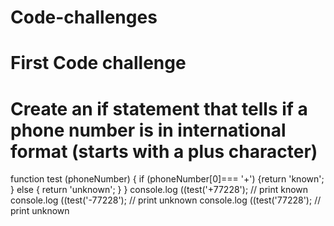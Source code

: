 # Code-challenges
# First Code challenge 
# Create an if statement that tells if a phone number is in international format (starts with a plus character)

function test (phoneNumber) {
  if (phoneNumber[0]=== '+')
    {return 'known';
    }
    else {
        return 'unknown';
        }
         }
   console.log ((test('+77228'); // print known
   console.log ((test('-77228'); // print unknown
   console.log ((test('77228');  // print unknown
   
